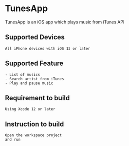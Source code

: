 # TunesApp 

TunesApp is an iOS app which plays music from iTunes API

## Supported Devices

```
All iPhone devices with iOS 13 or later
```

## Supported Feature

```
- List of musics
- Search artist from iTunes
- Play and pause music 
```

## Requirement to build
```
Using Xcode 12 or later
```

## Instruction to build
```
Open the workspace project 
and run 
```
